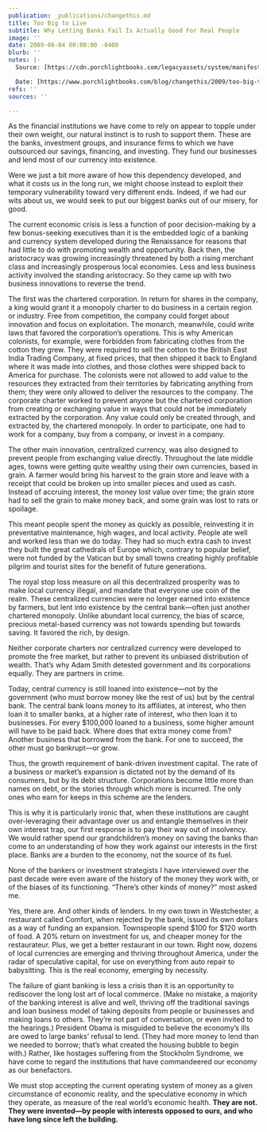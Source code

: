 ```yaml
---
publication: _publications/changethis.md
title: Too Big to Live
subtitle: Why Letting Banks Fail Is Actually Good For Real People
image: ''
date: 2009-06-04 00:00:00 -0400
blurb: ''
notes: |-
  Source: [https://cdn.porchlightbooks.com/legacyassets/system/manifestos/pdfs/000/000/314/original/59.01.LifeInc.pdf](https://cdn.porchlightbooks.com/legacyassets/system/manifestos/pdfs/000/000/314/original/59.01.LifeInc.pdf "https://cdn.porchlightbooks.com/legacyassets/system/manifestos/pdfs/000/000/314/original/59.01.LifeInc.pdf")

  Date: [https://www.porchlightbooks.com/blog/changethis/2009/too-big-to-live-why-letting-banks-fail-is-actually-good-for-real-people](https://www.porchlightbooks.com/blog/changethis/2009/too-big-to-live-why-letting-banks-fail-is-actually-good-for-real-people "https://www.porchlightbooks.com/blog/changethis/2009/too-big-to-live-why-letting-banks-fail-is-actually-good-for-real-people")
refs: ''
sources: ''

---
```

As the financial institutions we have come to rely on appear to topple under their own weight, our natural instinct is to rush to support them. These are the banks, investment groups, and insurance firms to which we have outsourced our savings, financing, and investing. They fund our businesses and lend most of our currency into existence. 

Were we just a bit more aware of how this dependency developed, and what it costs us in the long run, we might choose instead to exploit their temporary vulnerability toward very different ends. Indeed, if we had our wits about us, we would seek to put our biggest banks out of our misery, for good. 

The current economic crisis is less a function of poor decision-making by a few bonus-seeking executives than it is the embedded logic of a banking and currency system developed during the Renaissance for reasons that had little to do with promoting wealth and opportunity. Back then, the aristocracy was growing increasingly threatened by both a rising merchant class and increasingly prosperous local economies. Less and less business activity involved the standing aristocracy. So they came up with two business innovations to reverse the trend. 

The first was the chartered corporation. In return for shares in the company, a king would grant it a monopoly charter to do business in a certain region or industry. Free from competition, the company could forget about innovation and focus on exploitation. The monarch, meanwhile, could write laws that favored the corporation’s operations. This is why American colonists, for example, were forbidden from fabricating clothes from the cotton they grew. They were required to sell the cotton to the British East India Trading Company, at fixed prices, that then shipped it back to England where it was made into clothes, and those clothes were shipped back to America for purchase. The colonists were not allowed to add value to the resources they extracted from their territories by fabricating anything from them; they were only allowed to deliver the resources to the company. The corporate charter worked to prevent anyone but the chartered corporation from creating or exchanging value in ways that could not be immediately extracted by the corporation. Any value could only be created through, and extracted by, the chartered monopoly. In order to participate, one had to work for a company, buy from a company, or invest in a company. 

The other main innovation, centralized currency, was also designed to prevent people from exchanging value directly. Throughout the late middle ages, towns were getting quite wealthy using their own currencies, based in grain. A farmer would bring his harvest to the grain store and leave with a receipt that could be broken up into smaller pieces and used as cash. Instead of accruing interest, the money lost value over time; the grain store had to sell the grain to make money back, and some grain was lost to rats or spoilage. 

This meant people spent the money as quickly as possible, reinvesting it in preventative maintenance, high wages, and local activity. People ate well and worked less than we do today. They had so much extra cash to invest they built the great cathedrals of Europe which, contrary to popular belief, were not funded by the Vatican but by small towns creating highly profitable pilgrim and tourist sites for the benefit of future generations.

The royal stop loss measure on all this decentralized prosperity was to make local currency illegal, and mandate that everyone use coin of the realm. These centralized currencies were no longer earned into existence by farmers, but lent into existence by the central bank—often just another chartered monopoly. Unlike abundant local currency, the bias of scarce, precious metal-based currency was not towards spending but towards saving. It favored the rich, by design. 

Neither corporate charters nor centralized currency were developed to promote the free market, but rather to prevent its unbiased distribution of wealth. That’s why Adam Smith detested government and its corporations equally. They are partners in crime. 

Today, central currency is still loaned into existence—not by the government (who must borrow money like the rest of us) but by the central bank. The central bank loans money to its affiliates, at interest, who then loan it to smaller banks, at a higher rate of interest, who then loan it to businesses. For every $100,000 loaned to a business, some higher amount will have to be paid back. Where does that extra money come from? Another business that borrowed from the bank. For one to succeed, the other must go bankrupt—or grow. 

Thus, the growth requirement of bank-driven investment capital. The rate of a business or market’s expansion is dictated not by the demand of its consumers, but by its debt structure. Corporations become little more than names on debt, or the stories through which more is incurred. The only ones who earn for keeps in this scheme are the lenders. 

This is why it is particularly ironic that, when these institutions are caught over-leveraging their advantage over us and entangle themselves in their own interest trap, our first response is to pay their way out of insolvency. We would rather spend our grandchildren’s money on saving the banks than come to an understanding of how they work against our interests in the first place. Banks are a burden to the economy, not the source of its fuel. 

None of the bankers or investment strategists I have interviewed over the past decade were even aware of the history of the money they work with, or of the biases of its functioning. “There’s other kinds of money?” most asked me. 

Yes, there are. And other kinds of lenders. In my own town in Westchester, a restaurant called Comfort, when rejected by the bank, issued its own dollars as a way of funding an expansion. Townspeople spend $100 for $120 worth of food. A 20% return on investment for us, and cheaper money for the restaurateur. Plus, we get a better restaurant in our town. Right now, dozens of local currencies are emerging and thriving throughout America, under the radar of speculative capital, for use on everything from auto repair to babysitting. This is the real economy, emerging by necessity. 

The failure of giant banking is less a crisis than it is an opportunity to rediscover the long lost art of local commerce. (Make no mistake, a majority of the banking interest is alive and well, thriving off the traditional savings and loan business model of taking deposits from people or businesses and making loans to others. They’re not part of conversation, or even invited to the hearings.) President Obama is misguided to believe the economy’s ills are owed to large banks’ refusal to lend. (They had more money to lend than we needed to borrow; that’s what created the housing bubble to begin with.) Rather, like hostages suffering from the Stockholm Syndrome, we have come to regard the institutions that have commandeered our economy as our benefactors. 

We must stop accepting the current operating system of money as a given circumstance of economic reality, and the speculative economy in which they operate, as measure of the real world’s economic health. **They are not. They were invented—by people with interests opposed to ours, and who have long since left the building.**